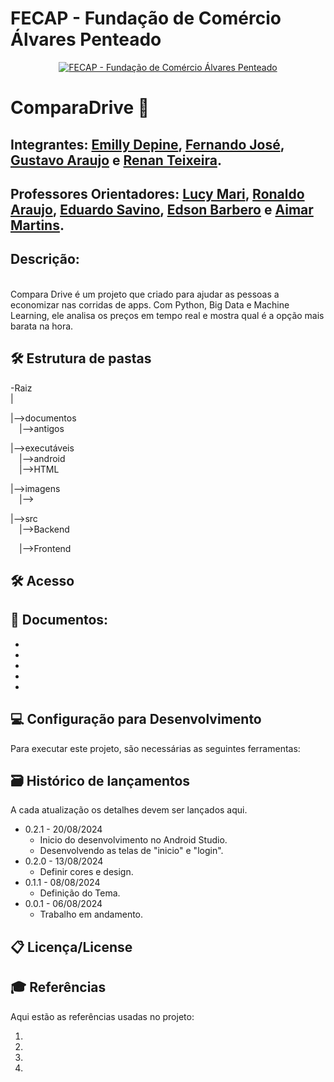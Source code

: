 # FECAP - Fundação de Comércio Álvares Penteado

<p align="center">
<a href= "https://www.fecap.br/"><img src="https://encrypted-tbn0.gstatic.com/images?q=tbn:ANd9GcRhZPrRa89Kma0ZZogxm0pi-tCn_TLKeHGVxywp-LXAFGR3B1DPouAJYHgKZGV0XTEf4AE&usqp=CAU" alt="FECAP - Fundação de Comércio Álvares Penteado" border="0"></a>
</p>

# ComparaDrive 🚗

## Integrantes: <a href="https://www.linkedin.com/in/emillydepine/">Emilly Depine</a>, <a href="https://www.linkedin.com/in/fernando-jos%C3%A9-dos-santos-a7a449135/">Fernando José</a>, <a href="https://www.linkedin.com/in/gustavo-santos-543853246/">Gustavo Araujo</a> e <a href="https://www.linkedin.com/in/renan-teixeira-pinheiro-62b550238/">Renan Teixeira</a>.

## Professores Orientadores: <a href="https://www.linkedin.com/in/lucymari/?originalSubdomain=br">Lucy Mari</a>, <a href="https://www.linkedin.com/in/ronaldo-araujo-pinto-3542811a/">Ronaldo Araujo</a>, <a href="https://www.linkedin.com/in/eduardo-savino-gomes-77833a10/">Eduardo Savino</a>, <a href="https://www.linkedin.com/in/edsonbarbero/">Edson Barbero</a> e <a href="https://www.linkedin.com/in/aimarlopes/">Aimar Martins</a>.



<p align="center">

## Descrição:

<br>Compara Drive é um projeto que criado para ajudar as pessoas a economizar nas corridas de apps. Com Python, Big Data e Machine Learning, ele analisa os preços em tempo real e mostra qual é a opção mais barata na hora.<br>

## 🛠 Estrutura de pastas

-Raiz<br>
|<br>

|-->documentos<br>
  &emsp;|-->antigos<br>
  
|-->executáveis<br>
  &emsp;|-->android<br>
  &emsp;|-->HTML<br>
  
|-->imagens<br>
  &emsp;|-->

|-->src<br>
  &emsp;|-->Backend<br>

  &emsp;|-->Frontend<br>


## 🛠 Acesso

<b></a></b>

<b></b>

## 📂 Documentos:
- <b></a></b>
- <b> </a></b>
- <b></a></b>
- <b></a></b>
- <b></a></b>



## 💻 Configuração para Desenvolvimento
Para executar este projeto, são necessárias as seguintes ferramentas:

<b></a></b>

<b></a></b>



## 🗃 Histórico de lançamentos

A cada atualização os detalhes devem ser lançados aqui.

* 0.2.1 - 20/08/2024
    * Inicio do desenvolvimento no Android Studio.
    * Desenvolvendo as telas de "inicio" e "login".
* 0.2.0 - 13/08/2024
    * Definir cores e design.
* 0.1.1 - 08/08/2024
    * Definição do Tema.
* 0.0.1 - 06/08/2024
    * Trabalho em andamento.

## 📋 Licença/License
<p></a></p>

## 🎓 Referências

Aqui estão as referências usadas no projeto:

1. 
2.
3. 
4. 

